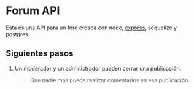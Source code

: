 # Forum API

Esta es una API para un foro creada con node, [express](https://expressjs.com/), sequelize y postgres.

## Siguientes pasos

1. Un moderador y un administrador pueden cerrar una publicación.
   > Que nadie más puede realizar comentarios en esa publicación
